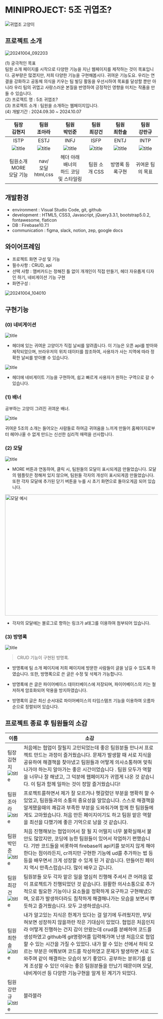 # **MINIPROJECT: 5조 귀엽조?**


![귀엽조 고양이](https://github.com/user-attachments/assets/0a5f1745-290a-4ea1-8542-98da0201287e)


## 프로젝트 소개


![20241004_092203](https://github.com/user-attachments/assets/5443b688-bd6a-438c-af11-f81ff6bcc659)

(1) 궁극적인 목표<br>
팀원 소개 페이지를 시작으로 다양한 기능을 지닌 웹페이지를 제작하는 것이 목표입니다. 공부량은 많겠지만, 저희 다양한 기능을 구현해봅시다. 귀여운 기능도요. 우리는 연결을 강화하고 공동체 의식을 키우는 팀 빌딩 활동을 우선시하여 목표를 달성할 뿐만 아니라 우리 팀의 귀엽고 사랑스러운 본질을 반영하여 긍정적인 영향을 미치는 작품을 만들 수 있습니다.<br>
(2) 프로젝트 명 : 5조 귀엽조?<br>
(3) 프로젝트 소개 : 팀원을 소개하는 웹페이지입니다.<br>
(4) 개발기간 : 2024.09.30 ~ 2024.10.07

| 팀장<br> 김현지|팀원<br> 조아라 |팀원<br> 박민준 |팀원<br> 최강건 |팀원<br> 최한솔| 팀원<br> 강란규|
|:---:|:---:| :---:|:---:|:---:|:---:|
|ISTP|ESTJ|INFJ|ISFP|ENTJ|INTP|
| ![title](https://cdn-static.zep.us/static/assets/baked-avartar-images/2-408-12-86.png)| ![title](https://cdn-static.zep.us/static/assets/baked-avartar-images/3-279-35-419.png)   |![title](https://cdn-static.zep.us/static/assets/baked-avartar-images/1-206-63-433.png)|![title](https://cdn-static.zep.us/static/assets/baked-avartar-images/2-517-12-433.png)|![title](https://cdn-static.zep.us/static/assets/baked-avartar-images/7-61-56-61.png)|![title](https://cdn-static.zep.us/static/assets/baked-avartar-images/1-543-36-21.png)|
|팀원소개 MORE <br>모달 기능|nav/<br>모달<br> html,css|헤더 아래 배너의<br> 하드 코딩 및 스타일링|팀원 소개 CSS| 방명록 등록구현 |귀여운 팀의 목표|

## 개발환경
- environment : Visual Studio Code, git, github<br>
- development : HTML5, CSS3, Javascript, jQuery3.3.1, bootstrap5.0.2, fontawesome, flaticon<br>
- DB : Firebase10.7.1<br>
- communication : figma, slack, notion, zep, google docs<br>


## 와이어프레임
- 프로젝트 화면 구성 및 기능
- 필수사항 : CRUD, api
- 선택 사항 : 맴버카드는 정해진 틀 없이 개개인이 직접 만들기, 헤더 자유롭게 디자인 하기, 네비게이션 기능 구현
- 화면구성 : 


![20241004_104010](https://github.com/user-attachments/assets/cf317d9c-0505-4b23-83c6-60eabb92810b)




## 구현기능

### (0) 네비게이션

![title](https://github.com/user-attachments/assets/66d0dd04-ae4f-4829-9194-d90479d65f3c)   


- 헤더에 있는 귀여운 고양이가 직접 날씨를 알려줍니다. 이 기능은 오픈 api를 받아와 제작되었으며, 브라우저의 위치 데이터를 참조하여, 사용자가 사는 지역에 따라 정확한 날씨를 받아볼 수 있습니다. 

![title](https://github.com/user-attachments/assets/912385eb-0298-4166-81df-f598b876af2c)   

- 헤더에 네비게이트 기능을 구현하여, 쉽고 빠르게 사용자가 원하는 구역으로 갈 수 있습니다. 

### (1) 배너
공부하는 고양이 그려진 귀여운 배너.

![title](https://github.com/user-attachments/assets/0b759385-4f76-4d1a-b855-dedec53a9683)   

귀여운 5조의 소개는 들어오는 사람들로 하여금 귀여움을 느끼게 만들어 홈페이지로부터 헤어나올 수 없게 만드는 신선한 심리적 매력을 선사합니다. 

### (2) 모달

![title](https://github.com/user-attachments/assets/136449df-d990-41dd-8308-6d8719953361)   

- MORE 버튼과 연동하여, 클릭 시, 팀원들의 모달이 표시되게끔 만들었습니다. 모달의 템플릿은 정해져 있지 않으며, 팀원들 각자의 개성이 표시되게끔 만들었습니다. 또한 각자 모달에 추가된 닫기 버튼을 누를 시 초기 화면으로 돌아오게끔 되어 있습니다. 

<img width="511" alt="모달 예시" src="https://github.com/user-attachments/assets/d4ee87ab-1014-479f-95f7-a3ee5b8698a8" width="400" height="400"> 

- 각자의 모달에는 블로그로 향하는 링크가 a태그를 이용하여 첨부되어 있습니다. 

### (3) 방명록

![title](https://github.com/user-attachments/assets/01c78251-9e94-47f8-b2cb-6e83bb6456c2)   
>CRUD 기능이 구현된 방명록.

- 방명록에 팀 소개 페이지에 저희 페이지에 방문한 사람들이 글을 남길 수 있도록 하였습니다. 또한, 방명록으로 쓴 글은 수정 및 삭제가 가능합니다. 

- 방명록에 쓴 글은 파이어베이스 데이터베이스에 저장되며, 파이어베이스의 키는 철저하게 암호화되어 악용을 방지하였습니다. 

- 방명록의 글은 최신 순서대로 파이어베이스의 타임스탬프 기능을 이용하여 오름차순으로 정렬되어 있습니다. 

## 프로젝트 종료 후 팀원들의 소감



| 이름 | 소감 |
| --- | --- |
| 팀장 김현지 ![title](https://cdn-static.zep.us/static/assets/baked-avartar-images/2-408-12-86.png) | 처음에는 협업이 잘될지 고민되었는데 좋은 팀원분들 만나서 프로젝트 만드는 과정이 즐거웠습니다.  문제가 발생할 때 서로 지식을 공유하여 해결책을 찾아냈고 팀원들과 어떻게 의사소통하며 맞춰나가야 하는지 알아가는 좋은 시간이었습니다 . 팀원 모두가 역할을 너무나 잘 해냈고, 그 덕분에 웹페이지가 귀엽게 나온 것 같습니다. 이 팀과 함께 일하는 것이 정말 즐거웠습니다! |
| 팀원 조아라 ![title](https://cdn-static.zep.us/static/assets/baked-avartar-images/3-279-35-419.png)| 프로젝트를하면서 제가 잘 모르거나 헷갈렸던 부분을 명확히 할 수 있었고, 팀원들과의 소통의 중요성을 알았습니다. 스스로 해결책을 알게됐을때의 쾌감과 부족한 부분을 도와줘가며 함께 한 팀원들에게도 고마웠습니다. 처음 만든 페이지이기도 하고 팀원 맡은 역할을 최선을 다했기에 좋은 기억으로 남을 것 같습니다. |
| 팀원 박민준 ![title](https://cdn-static.zep.us/static/assets/baked-avartar-images/1-206-63-433.png) | 처음 진행해보는 협업이어서 잘 될 지 어떨지 너무 불확실해서 불안도 많았지만, 코딩에 능한 팀원들이 있어서 작업하기 편했습니다. 기반 코드들을 비롯하여 firebase의 api키를 보이지 않게 해야한다는 점이라든지, cr까지만 구현한 기능에 ud를 추가하는 법 등등을 배우면서 크게 성장할 수 있게 된 거 같습니다. 만들어진 페이지 역시 만족스럽습니다. 많이 배우고 갑니다. |
| 팀원 최강건 ![title](https://cdn-static.zep.us/static/assets/baked-avartar-images/2-517-12-433.png) | 팀원분들 모두 각자 맡은 일을 열심히 진행해 주셔서 큰 어려움 없이 프로젝트가 진행되었던 것 같습니다. 원활한 의사소통으로 추가적으로 필요한 기능이나 요소들을 정확하게 요구하고 구현해냈으며, 오류가 발생하더라도 침착하게 해결해나가는 모습을 보면서 뿌듯하고 즐거웠습니다. 모두 고생하셨습니다. |
| 팀원 최한솔 ![title](https://cdn-static.zep.us/static/assets/baked-avartar-images/7-61-56-61.png)| 내가 알고있는 지식은 한계가 있다는 걸 알기에 두려웠지만, 부딪혀보면 성장하지 않을까란 작은 기대심이 있었다. 협업은 처음인지라 어떻게 진행하는 건지 감이 안왔는데 crud를 분배하여 코드를 생성하였고 github에 git명령어를 입력해가며 난생 처음으로 협업할 수 있는 시간을 가질 수 있었다. 내가 할 수 있는 선에서 하되 모르는 부분은 여쭤보며 코드를 작성하였고 문제가 발생하면 서로 도와주며 같이 해결하는 모습이 보기 좋았다. 공부하는 분위기를 쉽게 조성할 수 있던 이유는 좋은 팀원분들을 만났기 때문이며 모달, 내비게이션 등 다양한 기능구현을 알게 된 계기가 되었다.  |
| 팀원 강란규 ![title](https://cdn-static.zep.us/static/assets/baked-avartar-images/1-543-36-21.png)| 블라블라 |
